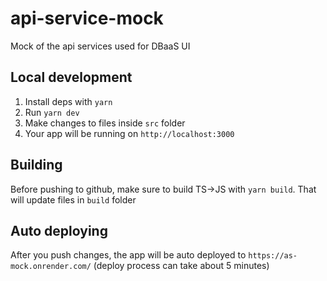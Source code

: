 # api-service-mock

Mock of the api services used for DBaaS UI

## Local development

1. Install deps with `yarn`
2. Run `yarn dev`
3. Make changes to files inside `src` folder
4. Your app will be running on `http://localhost:3000`

## Building

Before pushing to github, make sure to build TS->JS with `yarn build`. That will update files in `build` folder

## Auto deploying

After you push changes, the app will be auto deployed to `https://as-mock.onrender.com/` (deploy process can take about 5 minutes)
